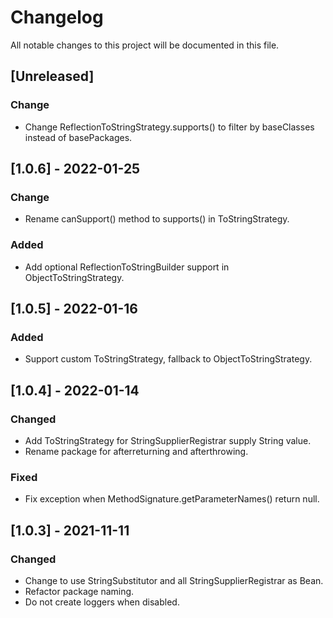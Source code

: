 # Changelog
All notable changes to this project will be documented in this file.

## [Unreleased]

### Change 
- Change ReflectionToStringStrategy.supports() to filter by baseClasses instead of basePackages.

## [1.0.6] - 2022-01-25

### Change
- Rename canSupport() method to supports() in ToStringStrategy.

### Added
- Add optional ReflectionToStringBuilder support in ObjectToStringStrategy.


## [1.0.5] - 2022-01-16

### Added
- Support custom ToStringStrategy, fallback to ObjectToStringStrategy.


## [1.0.4] - 2022-01-14

### Changed
- Add ToStringStrategy for StringSupplierRegistrar supply String value.
- Rename package for afterreturning and afterthrowing.

### Fixed
- Fix exception when MethodSignature.getParameterNames() return null.


## [1.0.3] - 2021-11-11

### Changed
- Change to use StringSubstitutor and all StringSupplierRegistrar as Bean.
- Refactor package naming.
- Do not create loggers when disabled.


